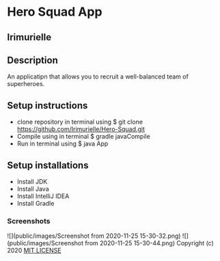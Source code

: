 # Hero Squad App
## Irimurielle
## Description
An applicatipn that allows you to recruit a well-balanced team of superheroes.
## Setup instructions
* clone repository in terminal using $ git clone https://github.com/Irimurielle/Hero-Squad.git
* Compile using in terminal $ gradle javaCompile
* Run in terminal using $ java App
## Setup installations
* Install JDK
* Install Java
* Install IntelliJ IDEA
* Install Gradle
### Screenshots
![](public/images/Screenshot from 2020-11-25 15-30-32.png)
![](public/images/Screenshot from 2020-11-25 15-30-44.png)
Copyright (c) 2020 [MIT LICENSE](./License)